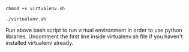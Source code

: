 `chmod +x virtualenv.sh`

`./virtualenv.sh`

Run above bash script to run virtual environment in order to use python libraries.
Uncomment the first line inside virtualenv.sh file if you haven't installed virtualenv already.
